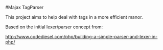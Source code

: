 #Majax TagParser

This project aims to help deal with tags in a more efficient manor.

Based on the initial lexer/parser concept from:

http://www.codediesel.com/php/building-a-simple-parser-and-lexer-in-php/